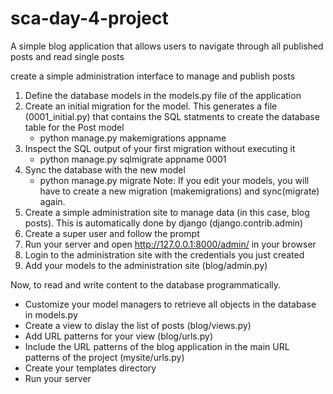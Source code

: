 # sca-day-4-project
 A simple blog application that allows users to  navigate through all published posts and read single posts

 create a simple administration 
interface to manage and publish posts


1. Define the database models in the models.py file of the application
2. Create an initial migration for the model. This generates a file (0001_initial.py) that contains the SQL statments to create the database table for the Post model
    - python manage.py makemigrations appname
3. Inspect the SQL output of your first migration without executing it
    - python manage.py sqlmigrate appname 0001
4. Sync the database with the new model
    - python manage.py migrate
Note: If you edit your models, you will have to create a new migration (makemigrations) and sync(migrate) again.
5. Create a simple administration site to 
manage data (in this case, blog posts). This is automatically done by django (django.contrib.admin)
6. Create a super user and follow the prompt
7. Run your server and open http://127.0.0.1:8000/admin/ in your browser
8. Login to the administration site with the credentials you just created
9. Add your models to the administration site (blog/admin.py)


Now, to read and write content to the database programmatically.
- Customize your model managers to retrieve all objects in the database in models.py <!--PublishedManager-->
- Create a view to dislay the list of posts (blog/views.py)
- Add URL patterns for your view (blog/urls.py)
- Include the URL patterns of the blog application in the main URL patterns of the project (mysite/urls.py)
- Create your templates directory
- Run your server


<!-- python manage.py shell allows you to test model values in the terminal -->
